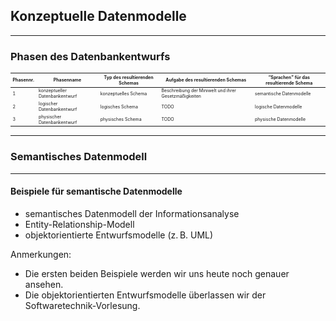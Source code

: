 ## Konzeptuelle Datenmodelle

---

### Phasen des Datenbankentwurfs

<table style="font-size:0.5em">
    <thead>
        <tr>
            <th>Phasennr.</th>
            <th>Phasenname</th>
            <th>Typ des resultierenden Schemas</th>
            <th>Aufgabe des resultierenden Schemas</th>
            <th><q style="font-style: normal">Sprachen</q> für das resultierende Schema</th>
        </tr>
    </thead>
    <tbody>
        <tr class="fragment" data-fragment-index="2">
            <td>1</td>
            <td>konzeptueller Datenbankentwurf</td>
            <td>konzeptuelles Schema</td>
            <td>Beschreibung der Miniwelt und ihrer Gesetzmäßigkeiten</td>
            <td>semantische Datenmodelle</td>
        </tr>
        <tr>
            <td>2</td>
            <td>logischer Datenbankentwurf</td>
            <td>logisches Schema</td>
            <td>TODO</td>
            <td>logische Datenmodelle</td>
        </tr>
        <tr class="fragment" data-fragment-index="1">
            <td>3</td>
            <td>physischer Datenbankentwurf</td>
            <td>physisches Schema</td>
            <td>TODO</td>
            <td>physische Datenmodelle</td>
        </tr>
    </tbody>
</table>

---

### Semantisches Datenmodell



---

#### Beispiele für semantische Datenmodelle

- semantisches Datenmodell der
  Informationsanalyse <!-- .element: class="fragment highlight-red" data-fragment-index="2" -->
- Entity-Relationship-Modell <!-- .element: class="fragment highlight-red" data-fragment-index="2" -->
- objektorientierte Entwurfsmodelle (z.&thinsp;B. UML)

Anmerkungen:

- Die ersten beiden Beispiele werden wir uns heute noch genauer ansehen.
- Die objektorientierten Entwurfsmodelle überlassen wir der Softwaretechnik-Vorlesung.
